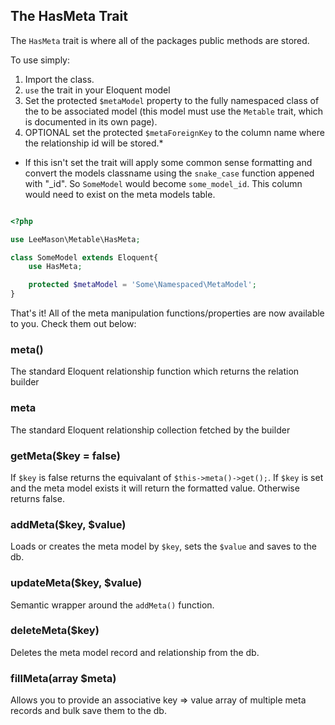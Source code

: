 ## The HasMeta Trait

The ```HasMeta``` trait is where all of the packages public methods are stored.

To use simply:

1. Import the class.
2. ```use``` the trait in your Eloquent model
3. Set the protected ```$metaModel``` property to the fully namespaced class of the to be associated model (this model must use the ```Metable``` trait, which is documented in its own page).
4. OPTIONAL set the protected ```$metaForeignKey``` to the column name where the relationship id will be stored.*


* If this isn't set the trait will apply some common sense formatting and convert the models classname using the ```snake_case``` function appened with "_id".
So ```SomeModel``` would become ```some_model_id```. This column would need to exist on the meta models table.

```php

<?php

use LeeMason\Metable\HasMeta;

class SomeModel extends Eloquent{
    use HasMeta;

    protected $metaModel = 'Some\Namespaced\MetaModel';
}

```

That's it! All of the meta manipulation functions/properties are now available to you.
Check them out below:

### meta()

The standard Eloquent relationship function which returns the relation builder

### meta

The standard Eloquent relationship collection fetched by the builder

### getMeta($key = false)

If ```$key``` is false returns the equivalant of ```$this->meta()->get();```.
If ```$key``` is set and the meta model exists it will return the formatted value.
Otherwise returns false.

### addMeta($key, $value)

Loads or creates the meta model by ```$key```, sets the ```$value``` and saves to the db.

### updateMeta($key, $value)

Semantic wrapper around the ```addMeta()``` function.

### deleteMeta($key)

Deletes the meta model record and relationship from the db.

### fillMeta(array $meta)

Allows you to provide an associative key => value array of multiple meta records and bulk save them to the db.






